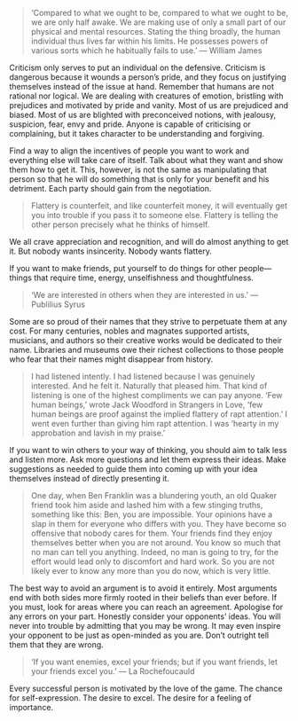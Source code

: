 > ‘Compared to what we ought to be, compared to what we ought to be, we are only half awake. We are making use of only a small part of our physical and mental resources. Stating the thing broadly, the human individual thus lives far within his limits. He possesses powers of various sorts which he habitually fails to use.’ — William James

Criticism only serves to put an individual on the defensive. Criticism is dangerous because it wounds a person’s pride, and they focus on justifying themselves instead of the issue at hand. Remember that humans are not rational nor logical. We are dealing with creatures of emotion, bristling with prejudices and motivated by pride and vanity. Most of us are prejudiced and biased. Most of us are blighted with preconceived notions, with jealousy, suspicion, fear, envy and pride. Anyone is capable of criticising or complaining, but it takes character to be understanding and forgiving. 

Find a way to align the incentives of people you want to work and everything else will take care of itself. Talk about what they want and show them how to get it. This, however, is not the same as manipulating that person so that he will do something that is only for your benefit and his detriment. Each party should gain from the negotiation.

> Flattery is counterfeit, and like counterfeit money, it will eventually get you into trouble if you pass it to someone else. Flattery is telling the other person precisely what he thinks of himself.

We all crave appreciation and recognition, and will do almost anything to get it. But nobody wants insincerity. Nobody wants flattery.

If you want to make friends, put yourself to do things for other people—things that require time, energy, unselfishness and thoughtfulness.

> ‘We are interested in others when they are interested in us.’ — Publilius Syrus

Some are so proud of their names that they strive to perpetuate them at any cost. For many centuries, nobles and magnates supported artists, musicians, and authors so their creative works would be dedicated to their name. Libraries and museums owe their richest collections to those people who fear that their names might disappear from history.

> I had listened intently. I had listened because I was genuinely interested. And he felt it. Naturally that pleased him. That kind of listening is one of the highest compliments we can pay anyone. ‘Few human beings,’ wrote Jack Woodford in Strangers in Love, ‘few human beings are proof against the implied flattery of rapt attention.’ I went even further than giving him rapt attention. I was ‘hearty in my approbation and lavish in my praise.’

If you want to win others to your way of thinking, you should aim to talk less and listen more. Ask more questions and let them express their ideas. Make suggestions as needed to guide them into coming up with your idea themselves instead of directly presenting it.

> One day, when Ben Franklin was a blundering youth, an old Quaker friend took him aside and lashed him with a few stinging truths, something like this: Ben, you are impossible. Your opinions have a slap in them for everyone who differs with you. They have become so offensive that nobody cares for them. Your friends find they enjoy themselves better when you are not around. You know so much that no man can tell you anything. Indeed, no man is going to try, for the effort would lead only to discomfort and hard work. So you are not likely ever to know any more than you do now, which is very little.

The best way to avoid an argument is to avoid it entirely. Most arguments end with both sides more firmly rooted in their beliefs than ever before. If you must, look for areas where you can reach an agreement. Apologise for any errors on your part. Honestly consider your opponents’ ideas. You will never into trouble by admitting that you may be wrong. It may even inspire your opponent to be just as open-minded as you are. Don’t outright tell them that they are wrong.

> ‘If you want enemies, excel your friends; but if you want friends, let your friends excel you.’ — La Rochefoucauld

Every successful person is motivated by the love of the game. The chance for self-expression. The desire to excel. The desire for a feeling of importance.



